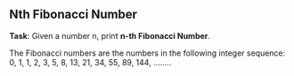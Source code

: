 ## Nth Fibonacci Number

**Task**: Given a number n, print **n-th Fibonacci Number**.

The Fibonacci numbers are the numbers in the following integer sequence: 0, 1, 1, 2, 3, 5, 8, 13, 21, 34, 55, 89, 144, ……..

